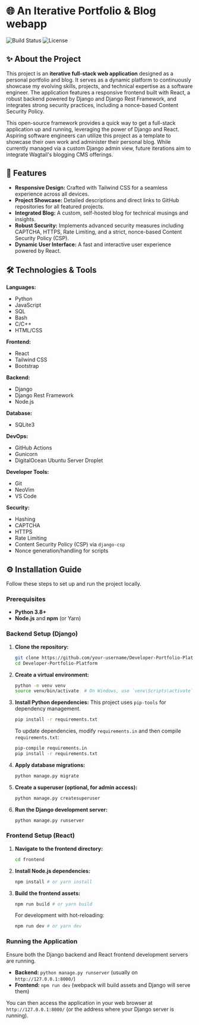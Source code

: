 # 🌐 An Iterative Portfolio & Blog webapp

![Build Status](https://img.shields.io/badge/Build-Passing-brightgreen)
![License](https://img.shields.io/badge/License-MIT-blue)

## ✨ About the Project

This project is an **iterative full-stack web application** designed as a personal portfolio and blog. It serves as a dynamic platform to continuously showcase my evolving skills, projects, and technical expertise as a software engineer. The application features a responsive frontend built with React, a robust backend powered by Django and Django Rest Framework, and integrates strong security practices, including a nonce-based Content Security Policy.

This open-source framework provides a quick way to get a full-stack application up and running, leveraging the power of Django and React. Aspiring software engineers can utilize this project as a template to showcase their own work and administer their personal blog. While currently managed via a custom Django admin view, future iterations aim to integrate Wagtail's blogging CMS offerings. 

## 🚀 Features

*   **Responsive Design:** Crafted with Tailwind CSS for a seamless experience across all devices.
*   **Project Showcase:** Detailed descriptions and direct links to GitHub repositories for all featured projects.
*   **Integrated Blog:** A custom, self-hosted blog for technical musings and insights.
*   **Robust Security:** Implements advanced security measures including CAPTCHA, HTTPS, Rate Limiting, and a strict, nonce-based Content Security Policy (CSP).
*   **Dynamic User Interface:** A fast and interactive user experience powered by React.

## 🛠️ Technologies & Tools

**Languages:**
*   Python
*   JavaScript
*   SQL
*   Bash
*   C/C++
*   HTML/CSS

**Frontend:**
*   React
*   Tailwind CSS
*   Bootstrap

**Backend:**
*   Django
*   Django Rest Framework
*   Node.js

**Database:**
*   SQLite3

**DevOps:**
*   GitHub Actions
*   Gunicorn
*   DigitalOcean Ubuntu Server Droplet

**Developer Tools:**
*   Git
*   NeoVim
*   VS Code

**Security:**
*   Hashing
*   CAPTCHA
*   HTTPS
*   Rate Limiting
*   Content Security Policy (CSP) via `django-csp`
*   Nonce generation/handling for scripts

## ⚙️ Installation Guide

Follow these steps to set up and run the project locally.

### Prerequisites

*   **Python 3.8+**
*   **Node.js** and **npm** (or Yarn)

### Backend Setup (Django)

1.  **Clone the repository:**
    ```bash
    git clone https://github.com/your-username/Developer-Portfolio-Platform.git
    cd Developer-Portfolio-Platform
    ```
2.  **Create a virtual environment:**
    ```bash
    python -m venv venv
    source venv/bin/activate  # On Windows, use `venv\Scripts\activate`
    ```
3.  **Install Python dependencies:**
    This project uses `pip-tools` for dependency management.
    ```bash
    pip install -r requirements.txt
    ```
    To update dependencies, modify `requirements.in` and then compile `requirements.txt`:
    ```bash
    pip-compile requirements.in
    pip install -r requirements.txt
    ```
4.  **Apply database migrations:**
    ```bash
    python manage.py migrate
    ```
5.  **Create a superuser (optional, for admin access):**
    ```bash
    python manage.py createsuperuser
    ```
6.  **Run the Django development server:**
    ```bash
    python manage.py runserver
    ```

### Frontend Setup (React)

1.  **Navigate to the frontend directory:**
    ```bash
    cd frontend
    ```
2.  **Install Node.js dependencies:**
    ```bash
    npm install # or yarn install
    ```
3.  **Build the frontend assets:**
    ```bash
    npm run build # or yarn build
    ```
    For development with hot-reloading:
    ```bash
    npm run dev # or yarn dev
    ```

### Running the Application

Ensure both the Django backend and React frontend development servers are running.

*   **Backend:** `python manage.py runserver` (usually on `http://127.0.0.1:8000/`)
*   **Frontend:** `npm run dev` (webpack will build assets and Django will serve them)

You can then access the application in your web browser at `http://127.0.0.1:8000/` (or the address where your Django server is running).